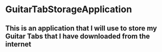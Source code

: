 # GuitarTabStorageApplication

## This is an application that I will use to store my Guitar Tabs that I have downloaded from the internet
